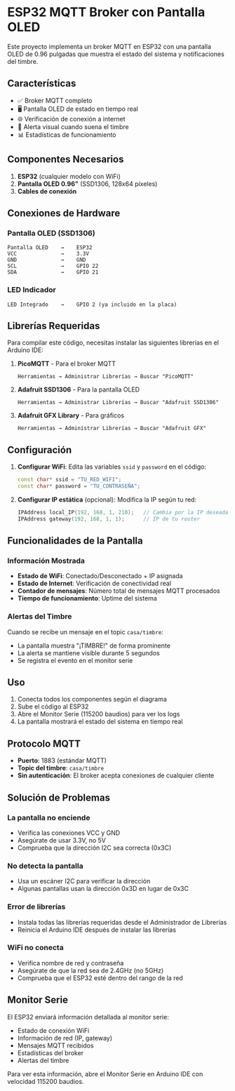 # ESP32 MQTT Broker con Pantalla OLED

Este proyecto implementa un broker MQTT en ESP32 con una pantalla OLED de 0.96 pulgadas que muestra el estado del sistema y notificaciones del timbre.

## Características

- ✅ Broker MQTT completo
- 🖥️ Pantalla OLED de estado en tiempo real
- 🌐 Verificación de conexión a internet
- 🔔 Alerta visual cuando suena el timbre
- 📊 Estadísticas de funcionamiento

## Componentes Necesarios

1. **ESP32** (cualquier modelo con WiFi)
2. **Pantalla OLED 0.96"** (SSD1306, 128x64 píxeles)
3. **Cables de conexión**

## Conexiones de Hardware

### Pantalla OLED (SSD1306)
```
Pantalla OLED    →    ESP32
VCC              →    3.3V
GND              →    GND
SCL              →    GPIO 22
SDA              →    GPIO 21
```

### LED Indicador
```
LED Integrado    →    GPIO 2 (ya incluido en la placa)
```

## Librerías Requeridas

Para compilar este código, necesitas instalar las siguientes librerías en el Arduino IDE:

1. **PicoMQTT** - Para el broker MQTT
   ```
   Herramientas → Administrar Librerías → Buscar "PicoMQTT"
   ```

2. **Adafruit SSD1306** - Para la pantalla OLED
   ```
   Herramientas → Administrar Librerías → Buscar "Adafruit SSD1306"
   ```

3. **Adafruit GFX Library** - Para gráficos
   ```
   Herramientas → Administrar Librerías → Buscar "Adafruit GFX"
   ```

## Configuración

1. **Configurar WiFi**: Edita las variables `ssid` y `password` en el código:
   ```cpp
   const char* ssid = "TU_RED_WIFI";
   const char* password = "TU_CONTRASEÑA";
   ```

2. **Configurar IP estática** (opcional): Modifica la IP según tu red:
   ```cpp
   IPAddress local_IP(192, 168, 1, 210);   // Cambia por la IP deseada
   IPAddress gateway(192, 168, 1, 1);      // IP de tu router
   ```

## Funcionalidades de la Pantalla

### Información Mostrada
- **Estado de WiFi**: Conectado/Desconectado + IP asignada
- **Estado de Internet**: Verificación de conectividad real
- **Contador de mensajes**: Número total de mensajes MQTT procesados
- **Tiempo de funcionamiento**: Uptime del sistema

### Alertas del Timbre
Cuando se recibe un mensaje en el topic `casa/timbre`:
- La pantalla muestra "¡TIMBRE!" de forma prominente
- La alerta se mantiene visible durante 5 segundos
- Se registra el evento en el monitor serie

## Uso

1. Conecta todos los componentes según el diagrama
2. Sube el código al ESP32
3. Abre el Monitor Serie (115200 baudios) para ver los logs
4. La pantalla mostrará el estado del sistema en tiempo real

## Protocolo MQTT

- **Puerto**: 1883 (estándar MQTT)
- **Topic del timbre**: `casa/timbre`
- **Sin autenticación**: El broker acepta conexiones de cualquier cliente

## Solución de Problemas

### La pantalla no enciende
- Verifica las conexiones VCC y GND
- Asegúrate de usar 3.3V, no 5V
- Comprueba que la dirección I2C sea correcta (0x3C)

### No detecta la pantalla
- Usa un escáner I2C para verificar la dirección
- Algunas pantallas usan la dirección 0x3D en lugar de 0x3C

### Error de librerías
- Instala todas las librerías requeridas desde el Administrador de Librerías
- Reinicia el Arduino IDE después de instalar las librerías

### WiFi no conecta
- Verifica nombre de red y contraseña
- Asegúrate de que la red sea de 2.4GHz (no 5GHz)
- Comprueba que el ESP32 esté dentro del rango de la red

## Monitor Serie

El ESP32 enviará información detallada al monitor serie:
- Estado de conexión WiFi
- Información de red (IP, gateway)
- Mensajes MQTT recibidos
- Estadísticas del broker
- Alertas del timbre

Para ver esta información, abre el Monitor Serie en Arduino IDE con velocidad 115200 baudios.

